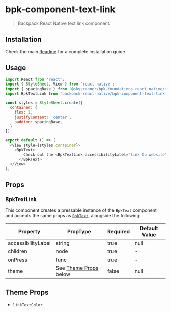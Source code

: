 # bpk-component-text-link

> Backpack React Native text link component.

## Installation

Check the main [Readme](https://github.com/skyscanner/backpack-react-native#usage) for a complete installation guide.

## Usage

```js
import React from 'react';
import { StyleSheet, View } from 'react-native';
import { spacingBase } from '@skyscanner/bpk-foundations-react-native/tokens/base.react.native';
import BpkTextLink from 'backpack-react-native/bpk-component-text-link';

const styles = StyleSheet.create({
  container: {
    flex: 1,
    justifyContent: 'center',
    padding: spacingBase,
  }
});

export default () => (
  <View style={styles.container}>
    <BpkText>
        Check out the <BpkTextLink accessibilityLabel="link to website" onPress={() => {}}>website</BpkTextLink>
      </BpkText>
  </View>
);
```

## Props

### BpkTextLink

This component creates a pressable instance of the `BpkText` component and accepts the same props as [`BpkText`](/components/text/?platform=native), alongside the following:

| Property            | PropType                  | Required | Default Value |
| ------------------- | ------------------------- | -------- | ------------- |
| accessibilityLabel  | string                    | true     | null          |
| children            | node                      | true     | -             |
| onPress             | func                      | true     | -             |
| theme               | See [Theme Props](#theme-props) below     | false    | null          |



## Theme Props

* `linkTextColor`